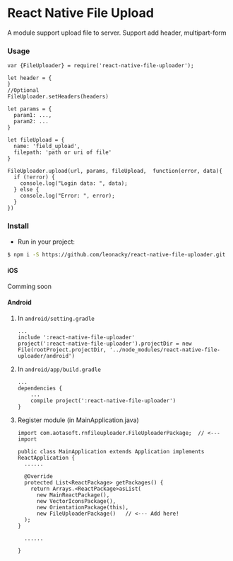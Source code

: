# React Native File Upload

A module support upload file to server. Support add header, multipart-form

### Usage
```
var {FileUploader} = require('react-native-file-uploader');

let header = {
}
//Optional
FileUploader.setHeaders(headers)

let params = {
  param1: ...,
  param2: ...
}

let fileUpload = {
  name: 'field_upload',
  filepath: 'path or uri of file'
}

FileUploader.upload(url, params, fileUpload,  function(error, data){
  if (!error) {
    console.log("Login data: ", data);
  } else {
    console.log("Error: ", error);
  }
})
```


### Install

- Run in your project:
```sh
$ npm i -S https://github.com/leonacky/react-native-file-uploader.git
```

#### iOS
Comming soon

#### Android

1. In `android/setting.gradle`

    ```
    ...
    include ':react-native-file-uploader'
    project(':react-native-file-uploader').projectDir = new File(rootProject.projectDir, '../node_modules/react-native-file-uploader/android')
    ```

2. In `android/app/build.gradle`

    ```
    ...
    dependencies {
        ...
        compile project(':react-native-file-uploader')
    }
    ```

3. Register module (in MainApplication.java)

    ```
    import com.aotasoft.rnfileuploader.FileUploaderPackage;  // <--- import

    public class MainApplication extends Application implements ReactApplication {
      ......

      @Override
      protected List<ReactPackage> getPackages() {
        return Arrays.<ReactPackage>asList(
          new MainReactPackage(),
          new VectorIconsPackage(),
          new OrientationPackage(this),
          new FileUploaderPackage()   // <--- Add here!
      );
    }

      ......

    }
    ```

